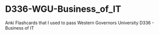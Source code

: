 # D336-WGU-Business_of_IT
Anki Flashcards that I used to pass Western Governors University D336 - Business of IT

